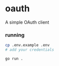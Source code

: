 # oauth
A simple OAuth client

### running

```sh
cp .env.example .env
# add your credentials
```

```sh
go run .
```
